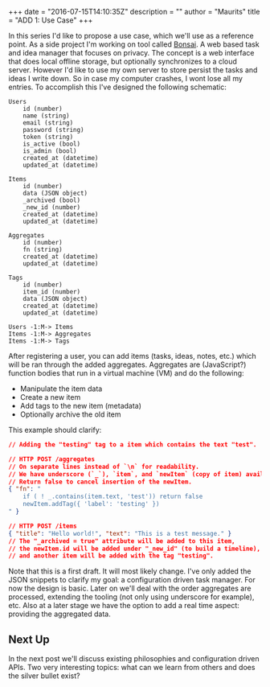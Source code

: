 +++
date = "2016-07-15T14:10:35Z"
description = ""
author = "Maurits"
title = "ADD 1: Use Case"
+++

In this series I'd like to propose a use case, which we'll use as a reference point.
As a side project I'm working on tool called [Bonsai](https://github.com/mauvm/bonsai).
A web based task and idea manager that focuses on privacy.
The concept is a web interface that does local offline storage, but optionally synchronizes to a cloud server.
However I'd like to use my own server to store persist the tasks and ideas I write down.
So in case my computer crashes, I wont lose all my entries.
To accomplish this I've designed the following schematic:

```
Users
	id (number)
	name (string)
	email (string)
	password (string)
	token (string)
	is_active (bool)
	is_admin (bool)
	created_at (datetime)
	updated_at (datetime)

Items
	id (number)
	data (JSON object)
	_archived (bool)
	_new_id (number)
	created_at (datetime)
	updated_at (datetime)

Aggregates
	id (number)
	fn (string)
	created_at (datetime)
	updated_at (datetime)

Tags
	id (number)
	item_id (number)
	data (JSON object)
	created_at (datetime)
	updated_at (datetime)

Users -1:M-> Items
Items -1:M-> Aggregates
Items -1:M-> Tags
```

After registering a user, you can add items (tasks, ideas, notes, etc.) which will be ran through the added aggregates.
Aggregates are (JavaScript?) function bodies that run in a virtual machine (VM) and do the following:

- Manipulate the item data
- Create a new item
- Add tags to the new item (metadata)
- Optionally archive the old item

This example should clarify:

```json
// Adding the "testing" tag to a item which contains the text "test".

// HTTP POST /aggregates
// On separate lines instead of `\n` for readability.
// We have underscore (`_`), `item`, and `newItem` (copy of item) available.
// Return false to cancel insertion of the newItem.
{ "fn": "
	if ( ! _.contains(item.text, 'test')) return false
	newItem.addTag({ 'label': 'testing' })
" }

// HTTP POST /items
{ "title": "Hello world!", "text": "This is a test message." }
// The "_archived = true" attribute will be added to this item,
// the newItem.id will be added under "_new_id" (to build a timeline),
// and another item will be added with the tag "testing".
```

Note that this is a first draft. It will most likely change. I've only added the JSON snippets to clarify my goal: a configuration driven task manager. For now the design is basic. Later on we'll deal with the order aggregates are processed, extending the tooling (not only using underscore for example), etc. Also at a later stage we have the option to add a real time aspect: providing the aggregated data.

## Next Up

In the next post we'll discuss existing philosophies and configuration driven APIs. Two very interesting topics: what can we learn from others and does the silver bullet exist?

<!--[Click here](post/add-2-philosophies-and-configuration-driven-apis) to read it.-->
